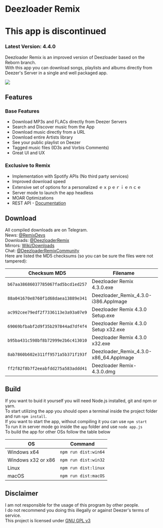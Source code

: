# Deezloader Remix
# This app is discontinued
### Latest Version: 4.4.0
Deezloader Remix is an improved version of Deezloader based on the Reborn branch.<br/>
With this app you can download songs, playlists and albums directly from Deezer's Server in a single and well packaged app.

![](https://i.imgur.com/lMwZrBQ.png)
## Features
### Base Features
* Download MP3s and FLACs directly from Deezer Servers
* Search and Discover music from the App
* Download music directly from a URL
* Download entire Artists library
* See your public playlist on Deezer
* Tagged music files (ID3s and Vorbis Comments)
* Great UI and UX

### Exclusive to Remix
* Implementation with Spotify APIs (No third party services)
* Improved download speed
* Extensive set of options for a personalized ｅｘｐｅｒｉｅｎｃｅ
* Server mode to launch the app headless
* MOAR Optimizations
* REST API - [Documentation](https://notabug.org/RemixDevs/DeezloaderRemix/wiki/REST+API)

## Download
All compiled downloads are on Telegram.<br>
News: [@RemixDevs](https://t.me/RemixDevs)<br>
Downloads: [@DeezloaderRemix](https://t.me/DeezloaderRemix)<br>
Mirrors: [Wiki/Downloads](https://notabug.org/RemixDevs/DeezloaderRemix/wiki/Downloads)<br>
Chat: [@DeezloaderRemixCommunity](https://t.me/DeezloaderRemixCommunity)<br>
Here are listed the MD5 checksums (so you can be sure the files were not tampered):<br>

| Checksum MD5                       | Filename                               |
| ---------------------------------- | -------------------------------------- |
| `b67aa38686037785067fad5bcd1ed257` | Deezloader Remix 4.3.0.exe             |
| `88a041670e8760f1d68daea13889e341` | Deezloader_Remix_4.3.0-i386.AppImage   |
| `ac992cee79edf2f7336113e3a93a07e9` | Deezloader Remix 4.3.0 Setup.exe       |
| `69069bfbabf2d9f35b297844ad7df4f4` | Deezloader Remix 4.3.0 Setup x32.exe   |
| `b95ba431c598bf8b72999e2b6c413010` | Deezloader Remix 4.3.0 x32.exe         |
| `8ab7860b602e311ff9571a5b371f193f` | Deezloader_Remix_4.3.0-x86_64.AppImage |
| `ff2f82f8b7f2eeabfdd275a583addd41` | Deezloader Remix-4.3.0.dmg             |

## Build
If you want to buid it yourself you will need Node.js installed, git and npm or yarn.<br/>
To start utilizing the app you should open a terminal inside the project folder and run `npm install`.<br/>
If you want to start the app, without compiling it you can use `npm start`<br/>
To run it in server mode go inside the `app` folder and use `node app.js`<br/>
To build the app for other OSs follow the table below

| OS                 | Command              |
| ------------------ | -------------------- |
| Windows x64        | `npm run dist:win64` |
| Windows x32 or x86 | `npm run dist:win32` |
| Linux              | `npm run dist:linux` |
| macOS              | `npm run dist:macOS` |

## Disclaimer
I am not responsible for the usage of this program by other people.<br/>
I do not recommend you doing this illegally or against Deezer's terms of service.<br/>
This project is licensed under [GNU GPL v3](https://www.gnu.org/licenses/gpl-3.0.html)
